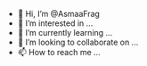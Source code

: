 - 👋 Hi, I’m @AsmaaFrag
- 👀 I’m interested in ...
- 🌱 I’m currently learning ...
- 💞️ I’m looking to collaborate on ...
- 📫 How to reach me ...

<!---
AsmaaFrag/AsmaaFrag is a ✨ special ✨ repository because its `README.md` (this file) appears on your GitHub profile.
You can click the Preview link to take a look at your changes.
--->
